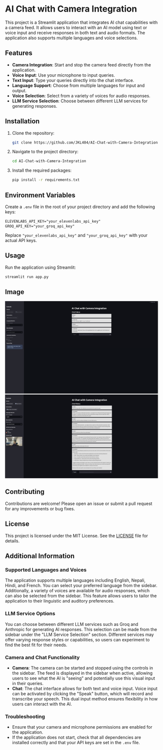 # AI Chat with Camera Integration

This project is a Streamlit application that integrates AI chat capabilities with a camera feed. It allows users to interact with an AI model using text or voice input and receive responses in both text and audio formats. The application also supports multiple languages and voice selections.

## Features

- **Camera Integration**: Start and stop the camera feed directly from the application.
- **Voice Input**: Use your microphone to input queries.
- **Text Input**: Type your queries directly into the chat interface.
- **Language Support**: Choose from multiple languages for input and output.
- **Voice Selection**: Select from a variety of voices for audio responses.
- **LLM Service Selection**: Choose between different LLM services for generating responses.

## Installation

1. Clone the repository:
   ```bash
   git clone https://github.com/JKL404/AI-Chat-with-Camera-Integration.git
   ```
2. Navigate to the project directory:
   ```bash
   cd AI-Chat-with-Camera-Integration
   ```
3. Install the required packages:
   ```bash
   pip install -r requirements.txt
   ```

## Environment Variables

Create a `.env` file in the root of your project directory and add the following keys:
```plaintext
ELEVENLABS_API_KEY="your_elevenlabs_api_key"
GROQ_API_KEY="your_groq_api_key"
```

Replace `"your_elevenlabs_api_key"` and `"your_groq_api_key"` with your actual API keys.

## Usage

Run the application using Streamlit:
```bash
streamlit run app.py
```

## Image

![Application Screenshot](https://github.com/JKL404/AI-Chat-with-Camera-Integration/blob/main/AI-Chat-with-Camera-Integration/screenshots/image1.png)
![Application Screenshot](https://github.com/JKL404/AI-Chat-with-Camera-Integration/blob/main/AI-Chat-with-Camera-Integration/screenshots/image2.png)

## Contributing

Contributions are welcome! Please open an issue or submit a pull request for any improvements or bug fixes.

## License

This project is licensed under the MIT License. See the [LICENSE](LICENSE) file for details.

## Additional Information

### Supported Languages and Voices

The application supports multiple languages including English, Nepali, Hindi, and French. You can select your preferred language from the sidebar. Additionally, a variety of voices are available for audio responses, which can also be selected from the sidebar. This feature allows users to tailor the application to their linguistic and auditory preferences.

### LLM Service Options

You can choose between different LLM services such as Groq and Anthropic for generating AI responses. This selection can be made from the sidebar under the "LLM Service Selection" section. Different services may offer varying response styles or capabilities, so users can experiment to find the best fit for their needs.

### Camera and Chat Functionality

- **Camera**: The camera can be started and stopped using the controls in the sidebar. The feed is displayed in the sidebar when active, allowing users to see what the AI is "seeing" and potentially use this visual input in their queries.
- **Chat**: The chat interface allows for both text and voice input. Voice input can be activated by clicking the "Speak" button, which will record and transcribe your speech. This dual input method ensures flexibility in how users can interact with the AI.

### Troubleshooting

- Ensure that your camera and microphone permissions are enabled for the application.
- If the application does not start, check that all dependencies are installed correctly and that your API keys are set in the `.env` file.
